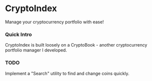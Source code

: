 # CryptoIndex
Manage your cryptocurrency portfolio with ease!

### Quick Intro
CryptoIndex is built loosely on a CryptoBook - another cryptocurrency portfolio manager I developed.

### TODO
Implement a "Search" utility to find and change coins quickly.
